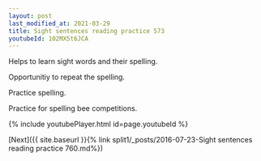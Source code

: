 ```yaml
---
layout: post
last_modified_at: 2021-03-29
title: Sight sentences reading practice 573
youtubeId: 102MX5t6JCA
---
```

 
 
Helps to learn sight words and their spelling.

Opportunitiy to repeat the spelling. 

Practice spelling. 
 
Practice for spelling bee competitions. 
 
{% include youtubePlayer.html id=page.youtubeId %}
 
 

[Next]({{ site.baseurl }}{% link  split1/_posts/2016-07-23-Sight sentences reading practice 760.md%})
 
